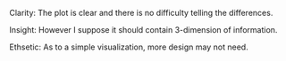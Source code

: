 Clarity:
The plot is clear and there is no difficulty telling the differences. 

Insight:
However I suppose it should contain 3-dimension of information.

Ethsetic:
As to a simple visualization, more design may not need.
